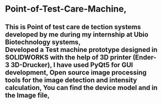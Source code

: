 # Point-of-Test-Care-Machine,
This is Point of test care de  tection systems developed by me during my internship at Ubio Biotechnology systems,          
Developed a Test machine prototype designed in SOLIDWORKS with the help of 3D printer (Ender-3 3D-Drucker),
I have used PyQt5 for GUI development,
Open source image processing tools for the image detection and intensity calculation,
You can find the device model and in the Image file,
- 

